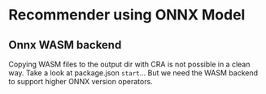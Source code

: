 # Recommender using ONNX Model

## Onnx WASM backend
Copying WASM files to the output dir with CRA is not possible in a clean way. Take a look at package.json ``start``...
But we need the WASM backend to support higher ONNX version operators.